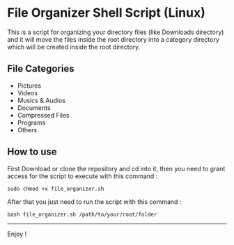 # File Organizer Shell Script (Linux)

This is a script for organizing your directory files (like Downloads directory) and it will move the files inside the root directory into a category directory which will be created inside the root directory.

## File Categories

- Pictures
- Videos
- Musics & Audios
- Documents
- Compressed Files
- Programs
- Others

## How to use

First Download or clone the repository and cd into it, then you need to grant access for the script to execute with this command :

`sudo chmod +x file_organizer.sh`

After that you just need to run the script with this command :

`bash file_organizer.sh /path/to/your/root/folder`

---

Enjoy !
